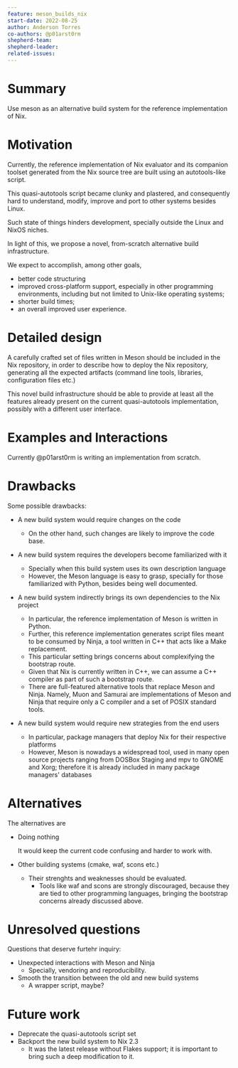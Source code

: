 ```yaml
---
feature: meson_builds_nix
start-date: 2022-08-25
author: Anderson Torres
co-authors: @p01arst0rm
shepherd-team:
shepherd-leader:
related-issues:
---
```


# Summary
[summary]: #summary

Use meson as an alternative build system for the reference implementation of
Nix.

# Motivation
[motivation]: #motivation

Currently, the reference implementation of Nix evaluator and its companion
toolset generated from the Nix source tree are built using an autotools-like
script.

This quasi-autotools script became clunky and plastered, and consequently hard
to understand, modify, improve and port to other systems besides Linux.

Such state of things hinders development, specially outside the Linux and NixOS
niches.

In light of this, we propose a novel, from-scratch alternative build
infrastructure.

We expect to accomplish, among other goals,

- better code structuring
- improved cross-platform support, especially in other programming environments,
  including but not limited to Unix-like operating systems;
- shorter build times;
- an overall improved user experience.

# Detailed design
[design]: #detailed-design

A carefully crafted set of files written in Meson should be included in the Nix
repository, in order to describe how to deploy the Nix repository, generating
all the expected artifacts (command line tools, libraries, configuration files
etc.)

This novel build infrastructure should be able to provide at least all the
features already present on the current quasi-autotools implementation, possibly
with a different user interface.

# Examples and Interactions
[examples-and-interactions]: #examples-and-interactions

Currently @p01arst0rm is writing an implementation from scratch.

# Drawbacks
[drawbacks]: #drawbacks

Some possible drawbacks:

- A new build system would require changes on the code
  + On the other hand, such changes are likely to improve the code base.
  
- A new build system requires the developers become familiarized with it
  - Specially when this build system uses its own description language
  + However, the Meson language is easy to grasp, specially for those
    familiarized with Python, besides being well documented.

- A new build system indirectly brings its own dependencies to the Nix project
  - In particular, the reference implementation of Meson is written in Python.
  - Further, this reference implementation generates script files meant to be
    consumed by Ninja, a tool written in C++ that acts like a Make replacement.
  - This particular setting brings concerns about complexifying the bootstrap
    route.
  + Given that Nix is currently written in C++, we can assume a C++ compiler as 
    part of such a bootstrap route.
  + There are full-featured alternative tools that replace Meson and Ninja.
    Namely, Muon and Samurai are implementations of Meson and Ninja that require
    only a C compiler and a set of POSIX standard tools.

- A new build system would require new strategies from the end users
  - In particular, package managers that deploy Nix for their respective
    platforms
  + However, Meson is nowadays a widespread tool, used in many open source
    projects ranging from DOSBox Staging and mpv to GNOME and Xorg; therefore it
    is already included in many package managers' databases

# Alternatives
[alternatives]: #alternatives

The alternatives are

- Doing nothing

  It would keep the current code confusing and harder to work with.
  
- Other building systems (cmake, waf, scons etc.)
  - Their strenghts and weaknesses should be evaluated.
    - Tools like waf and scons are strongly discouraged, because they are tied
      to other programming languages, bringing the bootstrap concerns already
      discussed above.

# Unresolved questions
[unresolved]: #unresolved-questions

Questions that deserve furtehr inquiry:

- Unexpected interactions with Meson and Ninja
  - Specially, vendoring and reproducibility.
- Smooth the transition between the old and new build systems
  - A wrapper script, maybe?

# Future work
[future]: #future-work

- Deprecate the quasi-autotools script set
- Backport the new build system to Nix 2.3
  - It was the latest release without Flakes support; it is important to
    bring such a deep modification to it.

